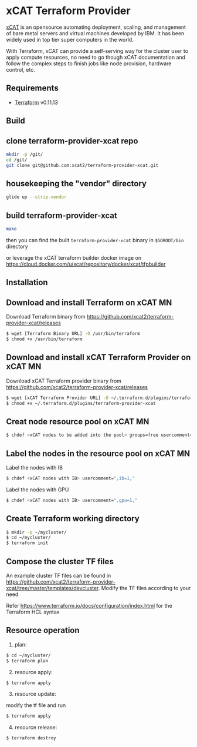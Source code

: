 xCAT Terraform Provider
==================

[xCAT](http://xcat.org) is an opensource automating deployment, scaling, and management of bare metal servers and virtual machines developed by IBM. It has been widely used in top tier super computers in the world. 

With Terraform, xCAT can provide a self-serving way for the cluster user to apply compute resources, no need to go though xCAT documentation and follow the complex steps to finish jobs like node provision, hardware control, etc.    


Requirements
------------

-	[Terraform](https://www.terraform.io/downloads.html) v0.11.13

Build
-----
## clone terraform-provider-xcat repo

```sh
mkdir -p /git/
cd /git/
git clone git@github.com:xcat2/terraform-provider-xcat.git
``` 

## housekeeping the "vendor" directory

```sh
glide up --strip-vendor
```

## build terraform-provider-xcat 

```sh
make
```
then you can find the built `terraform-provider-xcat` binary in `$GOROOT/bin` directory 

or leverage the xCAT terraform builder docker image on https://cloud.docker.com/u/xcat/repository/docker/xcat/tfpbuilder

Installation
------------

## Download and install Terraform on xCAT MN

Download Terraform binary from https://github.com/xcat2/terraform-provider-xcat/releases

```sh
$ wget [Terraform Binary URL] -O /usr/bin/terraform
$ chmod +x /usr/bin/terraform
```

## Download and install xCAT Terraform Provider on xCAT MN
Download xCAT Terraform provider binary from https://github.com/xcat2/terraform-provider-xcat/releases

```sh
$ wget [xCAT Terraform Provider URL] -O ~/.terraform.d/plugins/terraform-provider-xcat
$ chmod +x ~/.terraform.d/plugins/terraform-provider-xcat 
```

Creat node resource pool on xCAT MN
------------------------------------

```sh
$ chdef <xCAT nodes to be added into the pool> groups=free usercomment=","
```

Label the nodes in the resource pool on xCAT MN
-----------------------------------------------

Label the nodes with IB

```sh
$ chdef <xCAT nodes with IB> usercomment=",ib=1,"
```

Label the nodes with GPU

```sh
$ chdef <xCAT nodes with IB> usercomment=",gpu=1,"
```

Create Terraform working directory
----------------------------------

```sh
$ mkdir -p ~/mycluster/
$ cd ~/mycluster/
$ terraform init
```

Compose the cluster TF files
----------------------------

An example cluster TF files can be found in https://github.com/xcat2/terraform-provider-xcat/tree/master/templates/devcluster. Modify the TF files according to your need

Refer https://www.terraform.io/docs/configuration/index.html for the Terraform HCL syntax

Resource operation
------------------
1. plan:

```sh
$ cd ~/mycluster/
$ terraform plan
```
 
2. resource apply:

```sh
$ terraform apply
```

3. resource update:

modify the tf file and run
```sh
$ terraform apply
```

4. resource release:

```sh
$ terraform destroy
```
